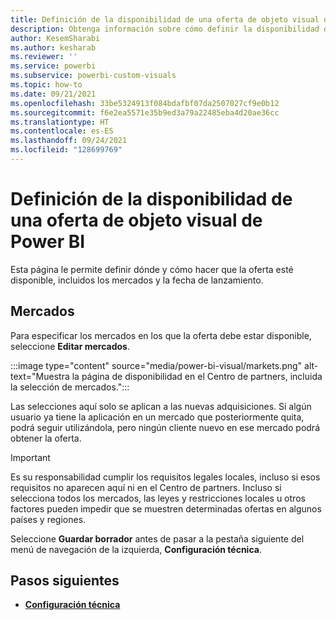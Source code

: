 ```yaml
---
title: Definición de la disponibilidad de una oferta de objeto visual de Power BI en el Centro de partners para Microsoft AppSource
description: Obtenga información sobre cómo definir la disponibilidad de una oferta de objeto visual de Power BI en el Centro de partners.
author: KesemSharabi
ms.author: kesharab
ms.reviewer: ''
ms.service: powerbi
ms.subservice: powerbi-custom-visuals
ms.topic: how-to
ms.date: 09/21/2021
ms.openlocfilehash: 33be5324913f084bdafbf07da2507027cf9e0b12
ms.sourcegitcommit: f6e2ea5571e35b9ed3a79a22485eba4d20ae36cc
ms.translationtype: HT
ms.contentlocale: es-ES
ms.lasthandoff: 09/24/2021
ms.locfileid: "128699769"
---
```

# <a name="define-the-availability-of-a-power-bi-visuals-offer"></a>Definición de la disponibilidad de una oferta de objeto visual de Power BI

Esta página le permite definir dónde y cómo hacer que la oferta esté disponible, incluidos los mercados y la fecha de lanzamiento.

## <a name="markets"></a>Mercados

Para especificar los mercados en los que la oferta debe estar disponible, seleccione **Editar mercados**.

:::image type="content" source="media/power-bi-visual/markets.png" alt-text="Muestra la página de disponibilidad en el Centro de partners, incluida la selección de mercados.":::

Las selecciones aquí solo se aplican a las nuevas adquisiciones. Si algún usuario ya tiene la aplicación en un mercado que posteriormente quita, podrá seguir utilizándola, pero ningún cliente nuevo en ese mercado podrá obtener la oferta.

>[!IMPORTANT]
>Es su responsabilidad cumplir los requisitos legales locales, incluso si esos requisitos no aparecen aquí ni en el Centro de partners. Incluso si selecciona todos los mercados, las leyes y restricciones locales u otros factores pueden impedir que se muestren determinadas ofertas en algunos países y regiones.

Seleccione **Guardar borrador** antes de pasar a la pestaña siguiente del menú de navegación de la izquierda, **Configuración técnica**.

## <a name="next-steps"></a>Pasos siguientes

- [**Configuración técnica**](power-bi-visual-technical-configuration.md)

